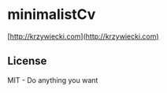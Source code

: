 # minimalistCv

[http://krzywiecki.com](http://krzywiecki.com)

License
-------

MIT - Do anything you want